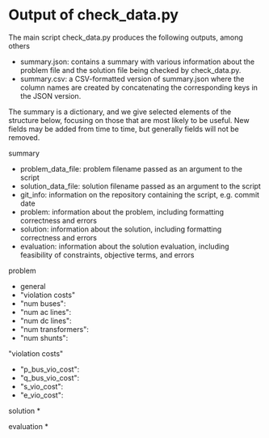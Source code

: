 # Output of check_data.py

The main script check_data.py produces the following outputs, among others

* summary.json: contains a summary with various information about the problem file and the solution file being checked by check_data.py.
* summary.csv: a CSV-formatted version of summary.json where the column names are created by concatenating the corresponding keys in the JSON version.

The summary is a dictionary, and we give selected elements of the structure below, focusing on those that are most likely to be useful.
New fields may be added from time to time, but generally fields will not be removed.

summary
* problem_data_file: problem filename passed as an argument to the script
* solution_data_file: solution filename passed as an argument to the script
* git_info: information on the repository containing the script, e.g. commit date
* problem: information about the problem, including formatting correctness and errors
* solution: information about the solution, including formatting correctness and errors
* evaluation: information about the solution evaluation, including feasibility of constraints, objective terms, and errors

problem
* general
* "violation costs"
* "num buses":
* "num ac lines":
* "num dc lines":
* "num transformers":
* "num shunts":

"violation costs"
* "p_bus_vio_cost":
* "q_bus_vio_cost":
* "s_vio_cost":
* "e_vio_cost":

solution
*

evaluation
*
